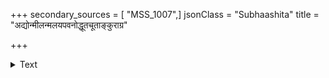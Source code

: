 +++
secondary_sources = [ "MSS_1007",]
jsonClass = "Subhaashita"
title = "अद्योन्मीलन्मलयपवनोद्धूतचूताङ्कुराग्र"

+++

<details><summary>Text</summary>

अद्योन्मीलन्मलयपवनोद्धूतचूतांकुराग्र- ग्रासास्वादादधिकमधुरैरुच्चरद्भिर्निनादैः।  
क्वापि क्वापि स्मरहुतवहोद्दीपनायाध्वगानां होतुं प्राणानृचमिव पिकः सामिधेनीमधीते॥
</details>
